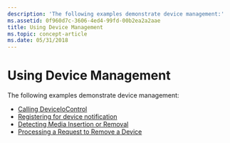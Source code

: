 ```yaml
---
description: 'The following examples demonstrate device management:'
ms.assetid: 0f960d7c-3606-4ed4-99fd-00b2ea2a2aae
title: Using Device Management
ms.topic: concept-article
ms.date: 05/31/2018
---
```


# Using Device Management

The following examples demonstrate device management:

-   [Calling DeviceIoControl](calling-deviceiocontrol.md)
-   [Registering for device notification](registering-for-device-notification.md)
-   [Detecting Media Insertion or Removal](detecting-media-insertion-or-removal.md)
-   [Processing a Request to Remove a Device](processing-a-request-to-remove-a-device.md)

 

 



